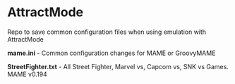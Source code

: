 # AttractMode
Repo to save common configuration files when using emulation with AttractMode

**mame.ini** - Common configuration changes for MAME or GroovyMAME

**StreetFighter.txt** - All Street Fighter, Marvel vs, Capcom vs, SNK vs Games. MAME v0.194

